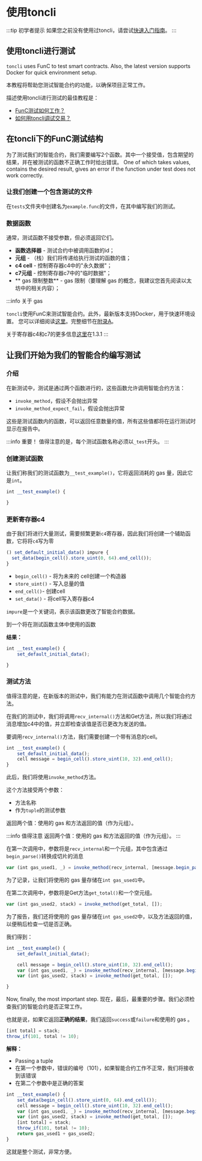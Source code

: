 # 使用toncli

:::tip 初学者提示
如果您之前没有使用过toncli，请尝试[快速入门指南](https://github.com/disintar/toncli/blob/master/docs/quick_start_guide.md)。
:::

## 使用toncli进行测试

`toncli` uses FunC to test smart contracts. Also, the latest version supports Docker for quick environment setup.

本教程将帮助您测试智能合约的功能，以确保项目正常工作。

描述使用toncli进行测试的最佳教程是：

- [FunC测试如何工作？](https://github.com/disintar/toncli/blob/master/docs/advanced/func_tests_new.md)
- [如何用toncli调试交易？](https://github.com/disintar/toncli/blob/master/docs/advanced/transaction_debug.md)

## 在toncli下的FunC测试结构

为了测试我们的智能合约，我们需要编写2个函数。其中一个接受值，包含期望的结果，并在被测试的函数不正确工作时给出错误。 One of which takes values, contains the desired result, gives an error if the function under test does not work correctly.

### 让我们创建一个包含测试的文件

在`tests`文件夹中创建名为`example.func`的文件，在其中编写我们的测试。

### 数据函数

通常，测试函数不接受参数，但必须返回它们。

- **函数选择器** - 测试合约中被调用函数的id；
- **元组** - （栈）我们将传递给执行测试的函数的值；
- **c4 cell** - 控制寄存器c4中的"永久数据"；
- **c7元组** - 控制寄存器c7中的"临时数据"；
- \*\* gas 限制整数\*\* -  gas 限制（要理解 gas 的概念，我建议您首先阅读以太坊中的相关内容）；

:::info 关于 gas

`toncli`使用FunC来测试智能合约。此外，最新版本支持Docker，用于快速环境设置。 您可以详细阅读[这里](https://ton-blockchain.github.io/docs/#/smart-contracts/fees)。完整细节在[附录A](https://ton-blockchain.github.io/docs/tvm.pdf)。

关于寄存器c4和c7的更多信息[这里](https://ton-blockchain.github.io/docs/tvm.pdf)在1.3.1
:::

## 让我们开始为我们的智能合约编写测试

### 介绍

在新测试中，测试是通过两个函数进行的，这些函数允许调用智能合约方法：

- `invoke_method`，假设不会抛出异常
- `invoke_method_expect_fail`，假设会抛出异常

这些是测试函数内的函数，可以返回任意数量的值，所有这些值都将在运行测试时显示在报告中。

:::info 重要！
值得注意的是，每个测试函数名称必须以`_test`开头。
:::

### 创建测试函数

让我们称我们的测试函数为`__test_example()`，它将返回消耗的 gas 量，因此它是`int`。

```js
int __test_example() {

}
```

### 更新寄存器c4

由于我们将进行大量测试，需要频繁更新`c4`寄存器，因此我们将创建一个辅助函数，它将将`c4`写为零

```js
() set_default_initial_data() impure {
  set_data(begin_cell().store_uint(0, 64).end_cell());
}
```

- `begin_cell()` - 将为未来的 cell创建一个构造器
- `store_uint()` - 写入总量的值
- `end_cell()`- 创建cell
- `set_data()` - 将cell写入寄存器c4

`impure`是一个关键词，表示该函数更改了智能合约数据。

到一个将在测试函数主体中使用的函数

**结果：**

```js
int __test_example() {
	set_default_initial_data();

}
```

### 测试方法

值得注意的是，在新版本的测试中，我们有能力在测试函数中调用几个智能合约方法。

在我们的测试中，我们将调用`recv_internal()`方法和Get方法，所以我们将通过消息增加c4中的值，并立即检查该值是否已更改为发送的值。

要调用`recv_internal()`方法，我们需要创建一个带有消息的cell。

```js
int __test_example() {
	set_default_initial_data();
	cell message = begin_cell().store_uint(10, 32).end_cell();
}
```

此后，我们将使用`invoke_method`方法。

这个方法接受两个参数：

- 方法名称
- 作为`tuple`的测试参数

返回两个值：使用的 gas 和方法返回的值（作为元组）。

:::info 值得注意
返回两个值：使用的 gas 和方法返回的值（作为元组）。
:::

在第一次调用中，参数将是`recv_internal`和一个元组，其中包含通过`begin_parse()`转换成切片的消息

```js
var (int gas_used1, _) = invoke_method(recv_internal, [message.begin_parse()]);
```

为了记录，让我们将使用的 gas 量存储在`int gas_used1`中。

在第二次调用中，参数将是Get方法`get_total()`和一个空元组。

```js
var (int gas_used2, stack) = invoke_method(get_total, []);
```

为了报告，我们还将使用的 gas 量存储在`int gas_used2`中，以及方法返回的值，以便稍后检查一切是否正确。

我们得到：

```js
int __test_example() {
	set_default_initial_data();

	cell message = begin_cell().store_uint(10, 32).end_cell();
	var (int gas_used1, _) = invoke_method(recv_internal, [message.begin_parse()]);
	var (int gas_used2, stack) = invoke_method(get_total, []);

}
```

Now, finally, the most important step. 现在，最后，最重要的步骤。我们必须检查我们的智能合约是否正常工作。

也就是说，如果它返回**正确的结果**，我们返回`success`或`failure`和使用的 gas 。

```js
[int total] = stack; 
throw_if(101, total != 10); 
```

**解释：**

- Passing a tuple
- 在第一个参数中，错误的编号（101），如果智能合约工作不正常，我们将接收到该错误
- 在第二个参数中是正确的答案

```js
int __test_example() {
	set_data(begin_cell().store_uint(0, 64).end_cell());
	cell message = begin_cell().store_uint(10, 32).end_cell();
	var (int gas_used1, _) = invoke_method(recv_internal, [message.begin_parse()]);
	var (int gas_used2, stack) = invoke_method(get_total, []);
	[int total] = stack;
	throw_if(101, total != 10);
	return gas_used1 + gas_used2;
}
```

这就是整个测试，非常方便。
